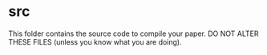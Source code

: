 # src

This folder contains the source code to compile your paper. DO NOT ALTER THESE FILES (unless you know what you are doing).

